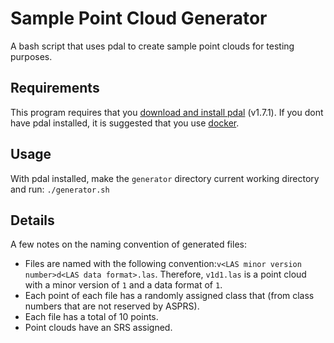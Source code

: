 # Sample Point Cloud Generator

A bash script that uses pdal to create sample point clouds for testing purposes.

## Requirements

This program requires that you [download and install pdal](https://pdal.io/download.html) (v1.7.1). If you dont have pdal installed, it is suggested that you use [docker](https://pdal.io/quickstart.html).

## Usage

With pdal installed, make the `generator` directory current working directory and run: `./generator.sh`

## Details

A few notes on the naming convention of generated files:

- Files are named with the following convention:`v<LAS minor version number>d<LAS data format>.las`. Therefore, `v1d1.las` is a point cloud with a minor version of `1` and a data format of `1`.
- Each point of each file has a randomly assigned class that (from class numbers that are not reserved by ASPRS).
- Each file has a total of 10 points.
- Point clouds have an SRS assigned.
